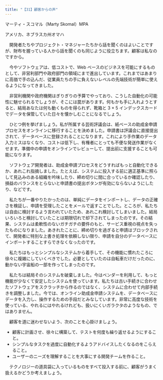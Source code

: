 ```yaml
---
title: "【31】顧客からの声"
---
```



マーティ・スコマル（Marty Skomal）MPA



アメリカ、ネブラスカ州オマハ


　開発者たちやプロジェクト・マネジャーたちから話を聞くのはよいことですが、財布を握っている人から話を聞くのも同じように役立ちます。顧客は私なのですから。

　今やソフトウェアは、低コストで、Web ベースのビジネスを可能にするものとして、非営利部門や政府部門の領域にまで進出しています。これまではあまりに高価で手の込んだ、従業員たちの手に負えないレベルの先端技術が簡単に使えるようになってきました。

　非営利機関や政府機関はぎりぎりの予算でやっており、こうした自動化の可能性に魅せられるでしょうが、そこには罠があります。何もかも手に入れようとすると、結局あなたは何も動くものを得られず、靴箱と 3 × 5 インデックスカードでデータを保管していた日々を懐かしむことになるでしょう。

　ひとつ例を挙げましょう。私が所属する芸術評議会は、紙ベースの助成金申請プロセスをオンラインに移行することを決めました。申請書は評議会に直接提出されて、データベースに登録されることになります。これにより手作業のデータ入力ミスはなくなり、コストは低下し、有権者にとっても不便な発送作業がなくせます。準備中の申請をオンラインでレビューして、提出前に支援することも可能になります。

　ソフトウェア開発者は、助成金申請プロセスをどうすればもっと自動化できるか、あれこれ指摘しました。たとえば、システムに投入する前に適正基準に照らして見込みのある組織を吟味したり、締め切りに間に合っているか確認したり、損益のバランスをとらないと申請書の提出ボタンが有効にならないようにしたり、などです。

　私たちが一番やりたかったのは、単純にデータをインポートし、データの正確さを検証し、申請を受理したことをメールで返すことでした。ところが、私たちは自由に検討するよう言われていたため、あれこれ検討してしまいました。結局いろいろと検討していたことは期限切れで却下されてしまったのです。その結果、システムは柔軟性のないガチガチの要件のもと、サービス重視の視点を失ったものになりました。あきれたことに、締め切りを過ぎると申請はブロックされて、開発者に特別な上書き処理を依頼しない限り、申請を自分のデータベースにインポートすることすらできなくなったのです。

　私たちはもっとシンプルなシステムから着手して、その機能に慣れたころに徐々に複雑にしていくべきでした。必要としていたのは自転車だけだったのに、動かない宇宙船の一部を作ってしまったのです。

　私たちは結局そのシステムを破棄しました。今はベンダーを利用して、もっと機能が少なくて安定したシステムを使っています。私たちは古い手続きに合わせたソフトウェアをスクラッチから作るのではなく、システムに合わせて内部手続きを調整しました。今では、オンライン助成金申請システムを、データベースにデータを入力し、操作するための手段だとみなしています。非常に高度な技術を使っている、やれるにはやれるけれども、扱いにくいガラクタのようなもの、ではありません。

　顧客を道に迷わせないよう、次のことを心掛けましょう。

  - 顧客に計画させ、徐々に構築して、テストを何度も繰り返せるようにすること。
  - シンプルなタスクを過度に自動化するようアドバイスしたくなるのをこらえること。
  - ユーザーのニーズを理解することを大事にする開発チームを作ること。

　テクノロジーの道具袋に入っているものをすべて投入する前に、顧客がうまく扱えるかどうか考えましょう。
